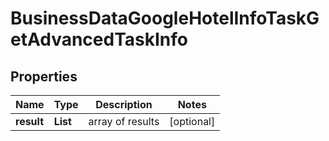 # BusinessDataGoogleHotelInfoTaskGetAdvancedTaskInfo


## Properties

| Name | Type | Description | Notes |
|------------ | ------------- | ------------- | -------------|
**result** | **List<BusinessDataGoogleHotelInfoTaskGetAdvancedResultInfo>** | array of results |[optional]|
